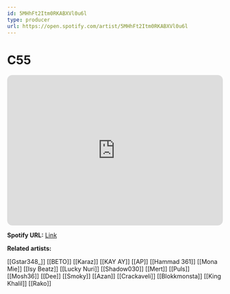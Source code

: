 ```yaml
---
id: 5MHhFt2Itm0RKABXVl0u6l
type: producer
url: https://open.spotify.com/artist/5MHhFt2Itm0RKABXVl0u6l
---
```

# C55

<iframe style="border-radius:12px" src="https://open.spotify.com/embed/artist/5MHhFt2Itm0RKABXVl0u6l" width="100%" height="352" frameBorder="0" allowfullscreen="" allow="autoplay; clipboard-write; encrypted-media; fullscreen; picture-in-picture" loading="lazy"></iframe>

**Spotify URL:** [Link](https://open.spotify.com/artist/5MHhFt2Itm0RKABXVl0u6l)

**Related artists:**

[[Gstar348_]]
[[BETO]]
[[Karaz]]
[[KAY AY]]
[[AP]]
[[Hammad 361]]
[[Mona Mie]]
[[Isy Beatz]]
[[Lucky Nuri]]
[[Shadow030]]
[[Mert]]
[[Puls]]
[[Mosh36]]
[[Dee]]
[[Smoky]]
[[Azan]]
[[Crackaveli]]
[[Blokkmonsta]]
[[King Khalil]]
[[Rako]]
